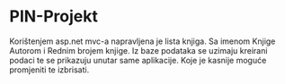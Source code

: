 # PIN-Projekt
Korištenjem asp.net mvc-a napravljena je lista knjiga. Sa imenom Knjige Autorom i Rednim brojem knjige. Iz baze podataka se uzimaju kreirani podaci te se prikazuju unutar same aplikacije.
Koje je kasnije moguće promjeniti te izbrisati.
